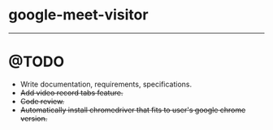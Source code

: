 # google-meet-visitor
 ___
# @TODO

 - Write documentation, requirements, specifications.
 - ~~Add video record tabs feature.~~
 - ~~Code review.~~
 - ~~Automatically install chromedriver that fits to user's google chrome version.~~
